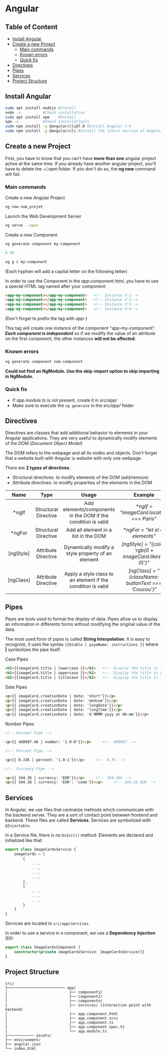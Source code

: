 # Angular

## Table of Content

- [Install Angular](#install-angular)
- [Create a new Project](#create-a-new-project)
    - [Main commands](#main-commands)
    - [Known errors](#known-errors)
    - [Quick fix](#quick-fix)
- [Directives](#directives)
- [Pipes](#pipes)
- [Services](#services)
- [Project Structure](#project-structure)

## Install Angular

```bash
sudo apt install nodejs #Install
node -v          #Check installation
sudo apt install npm    #Install
npm -v           #Check installationls
sudo npm install -g @angular/cli@7.0 #Install Angular 7.0
sudo npm install -g @angular/cli #Install the latest version of Angular
```

## Create a new Project

First, you have to know that you can't have **more than one** angular project active at the same time. If you already have another angular project, you'll have to delete the *~/.npm* folder. If you don't do so, the **ng new** command will fail. 

### Main commands

Create a new Angular Project
```bash
ng new nom_projet
```

Launch the Web Development Server
```bash
ng serve --open
```

Create a new Component
```bash
ng generate component my-component

# OR

ng g c my-component
```
(Each hyphen will add a capital letter on the following letter)

In order to use the Component in the *app.component.html*, you have to use a special HTML tag named after your component:

```html
<app-my-component></app-my-component>   <!-- Instance n°1-->
<app-my-component></app-my-component>   <!-- Instance n°2-->
<app-my-component></app-my-component>   <!-- Instance n°3-->
<app-my-component></app-my-component>   <!-- Instance n°4-->
```
(Don't forget to prefix the tag with *app-*)

This tag will create one instance of the component "app-my-component". ***Each component is independent*** so if we modify the value of an attribute on the first component, the other instances **will not be affected**.

### Known errors

```bash
ng generate component nom-component
```

**Could not find an NgModule. Use the skip-import option to skip importing in NgModule.**

### Quick fix

- If *app.module.ts* is not present, create it in *src/app/*
- Make sure to execute the `ng generate` in the *src/app/* folder

## Directives

Directives are classes that add additional behavior to elements in your Angular applications. They are very useful to dynamically modify elements of the DOM (*Document Object Model*)

The DOM refers to the webpage and all its nodes and objects. Don't forget that a website built with Angular is website with only one webpage.

There are **2 types of directives**:
- Structural directives: to modify elements of the DOM (add/remove)
- Attribute directives: to modify properties of the elements in the DOM

|  **Name** |       **Type**       |                           **Usage**                          |                       **Example**                       |
|:---------:|:--------------------:|:------------------------------------------------------------:|:-------------------------------------------------------:|
|   *ngIf   | Structural Directive | Add elements/components in the DOM if the condition is valid |         _*ngIf = "imageCard.location === Paris"_        |
|   *ngFor  | Structural Directive |             Add all element in a list in the DOM             |             _*ngFor = "let el of elements"_             |
| [ngStyle] |  Attribute Directive |       Dynamically modify a style property of an element      | _[ngStyle] = "{color: 'rgb(0 + imageCard.likes + 0)'}"_ |
| [ngClass] |  Attribute Directive |  Apply a style class to an element if the condition is valid |   _[ngClass] = "{className: buttonText === 'Coucou'}"_  |

## Pipes

Pipes are tools used to format the display of data. Pipes allow us to display an information in differents forms without modifying the original value of the data.

The most used form of pipes is called **String Interpolation**. It is easy to recognize, it uses the syntax `{{blabla | pipeName: instructions }}` where **|** symbolizes the pipe itself. 

Case Pipes
```html
<h2>{{imageCard.title | lowercase }}</h2>   <!-- Display the title in lowercase -->
<h2>{{imageCard.title | uppercase }}</h2>   <!-- Display the title in uppercase -->
<h2>{{imageCard.title | titlecase }}</h2>   <!-- Display the title in titlecase -->
```

Date Pipes
```html
<p>{{ imageCard.creationDate | date: 'short'}}</p>
<p>{{ imageCard.creationDate | date: 'medium'}}</p>
<p>{{ imageCard.creationDate | date: 'longDate'}}</p>
<p>{{ imageCard.creationDate | date: 'longTime'}}</p>
<p>{{ imageCard.creationDate | date: 'd MMMM yyyy at HH.mm'}}</p>
```

Number Pipes
```html
<!-- Decimal Pipe -->

<p>{{ 480087.46 | number: '1.0-0'}}</p>     <!-- 480087 -->

<!-- Percent Pipe -->

<p>{{ 0.336 | percent: '1.0-1'}}</p>     <!-- 0.3% -->

<!-- Currency Pipe -->

<p>{{ 344.36 | currency: 'EUR'}}</p>     <!-- 344.36€ -->
<p>{{ 344.36 | currency: 'EUR': 'code'}}</p>     <!-- 344.36 EUR -->
```

## Services

In Angular, we use files that centralize methods which communicate with the backend server. They are a sort of contact point between frontend and backend. These files are called **Services**. Services are symbolized with `@Injectable`.

In a Service file, there is no `OnInit()` method. Elements are declared and initialized like that:
```typescript
export class ImageCardsService {
    imageCards = [
        {
            ...,
            ...,
            ...,
            ...,
        },
        {
            ...,
            ...,
            ...,
        }
    ]
}
```

Services are located in `src/app/services`.

In order to use a service in a component, we use a **Dependency Injection** (DI):

```typescript
export class ImageCardsComponent {
    constructor(private imageCardsService: ImageCardsService){}
}
```

## Project Structure

```
src/
├────────────────────────── app/
|                            ├── component1/
|                            ├── component2/
|                            ├── componentn/
|                            ├── services/ (interaction point with backend)
|                            ├── app.component.html
|                            ├── app.component.scss
|                            ├── app.component.ts
|                            ├── app.component.spec.ts
|                            └── app.module.ts
├──────────── assets/
├── environment/
├── angular.json
└── index.html
```